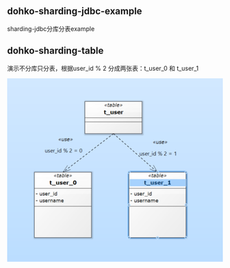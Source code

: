 dohko-sharding-jdbc-example
---
sharding-jdbc分库分表example

## dohko-sharding-table
演示不分库只分表，根据user_id % 2 分成两张表：t_user_0 和 t_user_1

![sharding table](https://github.com/Mr-LuXiaoHua/dohko-sharding-jdbc-example/blob/master/dohko-sharding-table/src/main/resources/static/sharding-table.png)


